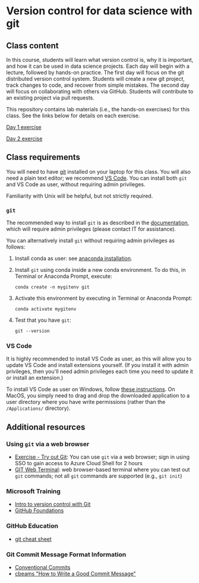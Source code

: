# Version control for data science with git

## Class content

In this course, students will learn what version control is, why it is
important, and how it can be used in data science projects.
Each day will begin with a lecture, followed by hands-on practice.
The first day will focus on the git distributed version control system.
Students will create a new git project, track changes to code, and recover from
simple mistakes.
The second day will focus on collaborating with others via GitHub.
Students will contribute to an existing project via pull requests.

This repository contains lab materials (i.e., the hands-on exercises) for this
class.
See the links below for details on each exercise.

[Day 1 exercise](day1/instructions.md)

[Day 2 exercise](day2/instructions.md)

## Class requirements

You will need to have
[git](https://git-scm.com/book/en/v2/Getting-Started-Installing-Git)
installed on your laptop for this class.
You will also need a plain text editor; we recommend
[VS Code](https://code.visualstudio.com/Download).
You can install both `git` and VS Code as user, without requiring admin
privileges.

Familiarity with Unix will be helpful, but not strictly required.

### `git`

The recommended way to install `git` is as described in the
[documentation](https://git-scm.com/book/en/v2/Getting-Started-Installing-Git),
which will require admin privileges (please contact IT for assistance).

You can alternatively install `git` without requiring admin privileges as
follows:

1. Install conda as user: see
[anaconda installation](https://docs.anaconda.com/anaconda/install/).
2. Install `git` using conda inside a new conda environment. To do this,
in Terminal or Anaconda Prompt, execute:

    ```shell
    conda create -n mygitenv git
    ```

3. Activate this environment by executing in Terminal or Anaconda Prompt:

    ```shell
    conda activate mygitenv
    ```

4. Test that you have `git`:

    ```shell
    git --version
    ```

### VS Code

It is highly recommended to install VS Code as user, as this will allow you to
update VS Code and install extensions yourself. (If you install it with admin
privileges, then you'll need admin privileges each time you need to update it
or install an extension.)

To install VS Code as user on Windows, follow
[these instructions](https://code.visualstudio.com/docs/setup/windows).
On MacOS, you simply need to drag and drop the downloaded application to a
user directory where you have write permissions (rather than the
`/Applications/` directory).

## Additional resources

### Using `git` via a web browser

- [Exercise - Try out Git](https://learn.microsoft.com/en-us/training/modules/intro-to-git/2-exercise-configure-git):
You can use `git` via a web browser; sign in using SSO to gain access to
Azure Cloud Shell for 2 hours
- [GIT Web Terminal](https://git-terminal.js.org/): web browser-based terminal
where you can test out `git` commands; not all `git` commands are supported
(e.g., `git init`)

### Microsoft Training

- [Intro to version control with Git](https://learn.microsoft.com/en-us/training/paths/intro-to-vc-git/)
- [GitHub Foundations](https://learn.microsoft.com/en-us/training/paths/github-foundations/)

### GitHub Education

- [git cheat sheet](https://education.github.com/git-cheat-sheet-education.pdf)

### Git Commit Message Format Information

- [Conventional Commits](https://www.conventionalcommits.org/en/v1.0.0/#summary)
- [cbeams "How to Write a Good Commit Message"](https://cbea.ms/git-commit/)
